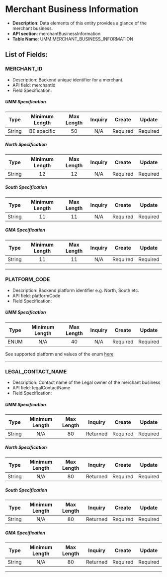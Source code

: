 # Merchant Business Information
* **Description**: Data elements of this entity provides a glance of the merchant business.
* **API section**: merchantBusinessInformation
* **Table Name**: UMM.MERCHANT_BUSINESS_INFORMATION
## List of Fields:
### MERCHANT_ID
* Description: Backend unique identifier for a merchant.
* API field: merchantId
* Field Specification:

<!-- type: tab 
titles: UMM, North, South, GMA 
-->

##### UMM Specification
| Type   | Minimum Length | Max Length | Inquiry |  Create  |  Update  |
|--------|:--------------:|:----------:|:-------:|:--------:|:--------:|
| String |  BE specific   |     50     |   N/A   | Required | Required |

<!-- type: tab-->

##### North Specification
| Type   | Minimum Length | Max Length | Inquiry |  Create  |  Update  |
|--------|:--------------:|:----------:|:-------:|:--------:|:--------:|
| String |       12       |     12     |   N/A   | Required | Required |

<!-- type: tab--> 

##### South Specification

| Type   | Minimum Length | Max Length | Inquiry |  Create  |  Update  |
|--------|:--------------:|:----------:|:-------:|:--------:|:--------:|
| String |       11       |     11     |   N/A   | Required | Required |

<!-- type: tab-->

##### GMA Specification
| Type   | Minimum Length | Max Length | Inquiry |  Create  |  Update  |
|--------|:--------------:|:----------:|:-------:|:--------:|:--------:|
| String |       11       |     11     |   N/A   | Required | Required |

<!-- type: tab-end -->

---

### PLATFORM_CODE
* Description: Backend platform identifier e.g. North, South etc.
* API field: platformCode
* Field Specification:

<!-- type: tab 
titles: UMM
-->

##### UMM Specification
| Type | Minimum Length | Max Length | Inquiry |  Create  |  Update  |
|------|:--------------:|:----------:|:-------:|:--------:|:--------:|
| ENUM |      N/A       |     40     |   N/A   | Required | Required |

See supported platform and values of the enum [here](?path=docs/specification/supportedPlatforms.md)
<!-- type: tab-end -->

---

### LEGAL_CONTACT_NAME
* Description: Contact name of the Legal owner of the merchant business
* API field: legalContactName
* Field Specification:

<!-- type: tab 
titles: UMM, North, South, GMA 
-->

##### UMM Specification
| Type   | Minimum Length | Max Length | Inquiry  |  Create  |  Update  |
|--------|:--------------:|:----------:|:--------:|:--------:|:--------:|
| String |      N/A       |     80     | Returned | Required | Required |

<!-- type: tab-->

##### North Specification
| Type   | Minimum Length | Max Length | Inquiry  |  Create  |  Update  |
|--------|:--------------:|:----------:|:--------:|:--------:|:--------:|
| String |      N/A       |     80     | Returned | Required | Required |

<!-- type: tab--> 

##### South Specification

| Type   | Minimum Length | Max Length | Inquiry  |  Create  |  Update  |
|--------|:--------------:|:----------:|:--------:|:--------:|:--------:|
| String |      N/A       |     80     | Returned | Required | Required |

<!-- type: tab-->

##### GMA Specification
| Type   | Minimum Length | Max Length | Inquiry  |  Create  |  Update  |
|--------|:--------------:|:----------:|:--------:|:--------:|:--------:|
| String |      N/A       |     80     | Returned | Required | Required |

<!-- type: tab-end -->

---

